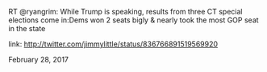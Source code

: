 RT @ryangrim: While Trump is speaking, results from three CT special elections come in:Dems won 2 seats bigly &amp; nearly took the most GOP seat in the state 

link: http://twitter.com/jimmylittle/status/836766891519569920 

February 28, 2017